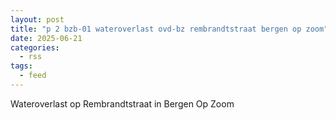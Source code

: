 ```yaml
---
layout: post
title: "p 2 bzb-01 wateroverlast ovd-bz rembrandtstraat bergen op zoom"
date: 2025-06-21
categories: 
  - rss
tags: 
  - feed
---
```


Wateroverlast op Rembrandtstraat in Bergen Op Zoom
